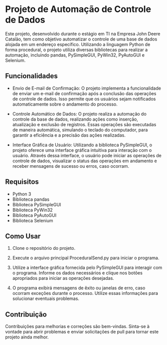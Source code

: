 # Projeto de Automação de Controle de Dados
Este projeto, desenvolvido durante o estágio em TI na Empresa John Deere Catalão, tem como objetivo automatizar o controle de uma base de dados alojada em um endereço específico. Utilizando a linguagem Python de forma procedural, o projeto utiliza diversas bibliotecas para realizar a automação, incluindo pandas, PySimpleGUI, PyWin32, PyAutoGUI e Selenium.

## Funcionalidades
- Envio de E-mail de Confirmação: O projeto implementa a funcionalidade de enviar um e-mail de confirmação após a conclusão das operações de controle de dados. Isso permite que os usuários sejam notificados automaticamente sobre o andamento do processo.

- Controle Automático de Dados: O projeto realiza a automação do controle da base de dados, realizando ações como inserção, atualização e exclusão de registros. Essas operações são executadas de maneira automática, simulando o teclado do computador, para garantir a eficiência e a precisão das ações realizadas.

- Interface Gráfica de Usuário: Utilizando a biblioteca PySimpleGUI, o projeto oferece uma interface gráfica intuitiva para interação com o usuário. Através dessa interface, o usuário pode iniciar as operações de controle de dados, visualizar o status das operações em andamento e receber mensagens de sucesso ou erros, caso ocorram.

## Requisitos
- Python 3
- Biblioteca pandas
- Biblioteca PySimpleGUI
- Biblioteca PyWin32
- Biblioteca PyAutoGUI
- Biblioteca Selenium

## Como Usar
1. Clone o repositório do projeto.

2. Execute o arquivo principal ProceduralSend.py para iniciar o programa.

3. Utilize a interface gráfica fornecida pelo PySimpleGUI para interagir com o programa. Informe os dados necessários e clique nos botões apropriados para iniciar as operações desejadas.

4. O programa exibirá mensagens de êxito ou janelas de erro, caso ocorram exceções durante o processo. Utilize essas informações para solucionar eventuais problemas.

## Contribuição
Contribuições para melhorias e correções são bem-vindas. Sinta-se à vontade para abrir problemas e enviar solicitações de pull para tornar este projeto ainda melhor.
